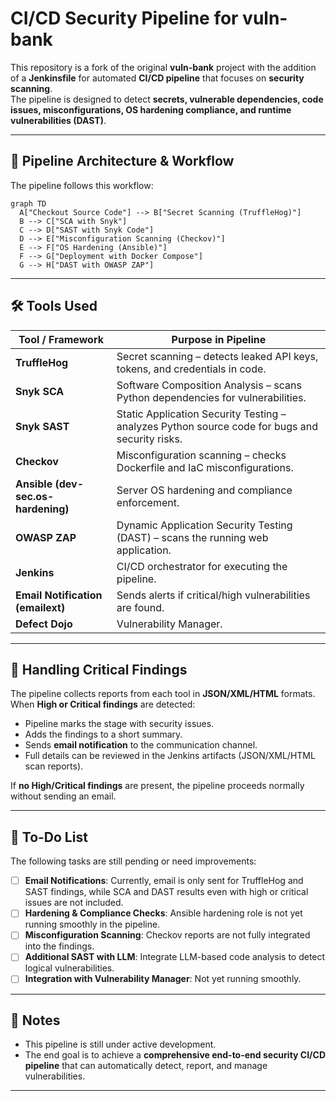 # CI/CD Security Pipeline for vuln-bank

This repository is a fork of the original **vuln-bank** project with the addition of a **Jenkinsfile** for automated **CI/CD pipeline** that focuses on **security scanning**.  
The pipeline is designed to detect **secrets, vulnerable dependencies, code issues, misconfigurations, OS hardening compliance, and runtime vulnerabilities (DAST)**.

---

## 🔧 Pipeline Architecture & Workflow

The pipeline follows this workflow:

```mermaid
graph TD
  A["Checkout Source Code"] --> B["Secret Scanning (TruffleHog)"]
  B --> C["SCA with Snyk"]
  C --> D["SAST with Snyk Code"]
  D --> E["Misconfiguration Scanning (Checkov)"]
  E --> F["OS Hardening (Ansible)"]
  F --> G["Deployment with Docker Compose"]
  G --> H["DAST with OWASP ZAP"]
```

---

## 🛠️ Tools Used

| Tool / Framework | Purpose in Pipeline |
|------------------|---------------------|
| **TruffleHog**   | Secret scanning – detects leaked API keys, tokens, and credentials in code. |
| **Snyk SCA**     | Software Composition Analysis – scans Python dependencies for vulnerabilities. |
| **Snyk SAST**    | Static Application Security Testing – analyzes Python source code for bugs and security risks. |
| **Checkov**      | Misconfiguration scanning – checks Dockerfile and IaC misconfigurations. |
| **Ansible (dev-sec.os-hardening)** | Server OS hardening and compliance enforcement. |
| **OWASP ZAP**    | Dynamic Application Security Testing (DAST) – scans the running web application. |
| **Jenkins**      | CI/CD orchestrator for executing the pipeline. |
| **Email Notification (emailext)** | Sends alerts if critical/high vulnerabilities are found. |
| **Defect Dojo** | Vulnerability Manager. |

---

## 🚨 Handling Critical Findings

The pipeline collects reports from each tool in **JSON/XML/HTML** formats.  
When **High or Critical findings** are detected:

- Pipeline marks the stage with security issues.  
- Adds the findings to a short summary.  
- Sends **email notification** to the communication channel.  
- Full details can be reviewed in the Jenkins artifacts (JSON/XML/HTML scan reports).  

If **no High/Critical findings** are present, the pipeline proceeds normally without sending an email.

---

## 📌 To-Do List

The following tasks are still pending or need improvements:

- [ ] **Email Notifications**: Currently, email is only sent for TruffleHog and SAST findings, while SCA and DAST results even with high or critical issues are not included. 
- [ ] **Hardening & Compliance Checks**: Ansible hardening role is not yet running smoothly in the pipeline.  
- [ ] **Misconfiguration Scanning**: Checkov reports are not fully integrated into the findings.  
- [ ] **Additional SAST with LLM**: Integrate LLM-based code analysis to detect logical vulnerabilities.  
- [ ] **Integration with Vulnerability Manager**: Not yet running smoothly.  

---

## 📎 Notes

- This pipeline is still under active development.  
- The end goal is to achieve a **comprehensive end-to-end security CI/CD pipeline** that can automatically detect, report, and manage vulnerabilities.  

---


